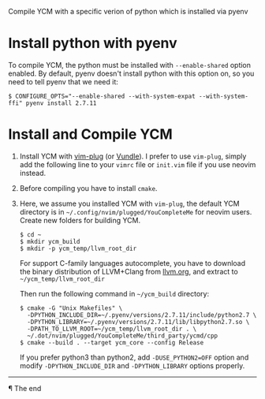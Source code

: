 Compile YCM with a specific verion of python which is installed via pyenv

# Install python with pyenv

To compile YCM, the python must be installed with `--enable-shared` option enabled. By default, pyenv doesn't install python with this option on, so you need to tell pyenv that we need it:


    $ CONFIGURE_OPTS="--enable-shared --with-system-expat --with-system-ffi" pyenv install 2.7.11


# Install and Compile YCM

1.  Install YCM with [vim-plug](https://github.com/junegunn/vim-plug) (or [Vundle](https://github.com/VundleVim/Vundle.vim#about)). I prefer to use `vim-plug`, simply add the following line to your `vimrc` file or `init.vim` file if you use neovim instead.

2.  Before compiling you have to install `cmake`.

3.  Here, we assume you installed YCM with `vim-plug`, the default YCM directory is in `~/.config/nvim/plugged/YouCompleteMe` for neovim users.
    Create new folders for building YCM.

        $ cd ~
        $ mkdir ycm_build
        $ mkdir -p ycm_temp/llvm_root_dir

    For support C-family languages autocomplete, you have to download the binary distribution of LLVM+Clang from [llvm.org](http://llvm.org/releases/download.html), and extract to `~/ycm_temp/llvm_root_dir`

    Then run the following command in `~/ycm_build` directory:

        $ cmake -G "Unix Makefiles" \
          -DPYTHON_INCLUDE_DIR=~/.pyenv/versions/2.7.11/include/python2.7 \
          -DPYTHON_LIBRARY=~/.pyenv/versions/2.7.11/lib/libpython2.7.so \
          -DPATH_TO_LLVM_ROOT=~/ycm_temp/llvm_root_dir . \
          ~/.dot/nvim/plugged/YouCompleteMe/third_party/ycmd/cpp
        $ cmake --build . --target ycm_core --config Release

    If you prefer python3 than python2, add `-DUSE_PYTHON2=OFF` option and modify `-DPYTHON_INCLUDE_DIR` and `-DPYTHON_LIBRARY` options properly.


---

¶ The end


